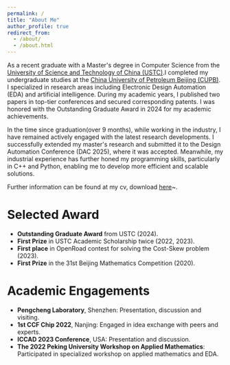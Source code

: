 ```yaml
---
permalink: /
title: "About Me"
author_profile: true
redirect_from: 
  - /about/
  - /about.html
---
```

As a recent graduate with a Master's degree in Computer Science from the  [University of Science and Technology of China (USTC)](https://en.ustc.edu.cn/).I completed my undergraduate studies at the [China University of Petroleum Beijing (CUPB)](https://www.cup.edu.cn/english/).  I specialized in research areas including Electronic Design Automation (EDA) and artificial intelligence. During my academic years, I published two papers in top-tier conferences and secured corresponding patents. I was honored with the Outstanding Graduate Award in 2024 for my academic achievements.

In the time since graduation(over 9 months), while working in the industry, I have remained actively engaged with the latest research developments. I successfully extended my master's research and submitted it to the Design Automation Conference (DAC 2025), where it was accepted. Meanwhile, my industrial experience has further honed my programming skills, particularly in C++ and Python, enabling me to develop more efficient and scalable solutions.

Further information can be found at my cv, download [here](/gwsun.github.io/files/GuoweiSun_CV.pdf)~.


Selected Award
======
- **Outstanding Graduate Award** from USTC (2024).
- **First Prize** in USTC Academic Scholarship twice (2022, 2023).
- **First place** in OpenRoad contest for solving the Cost-Skew problem (2023).
- **First Prize** in the 31st Beijing Mathematics Competition (2020).

Academic Engagements
======
- **Pengcheng Laboratory**, Shenzhen: Presentation, discussion and visiting.
- **1st CCF Chip 2022**, Nanjing: Engaged in idea exchange with peers and experts.
- **ICCAD 2023 Conference**, USA: Presentation and discussion.
- **The 2022 Peking University Workshop on Applied Mathematics**: Participated in specialized workshop on applied mathematics and EDA.


